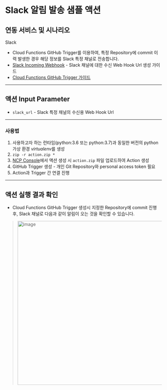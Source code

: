 # Slack 알림 발송 샘플 액션
## 연동 서비스 및 시나리오
Slack
+ Cloud Functions GitHub Trigger를 이용하여, 특정 Repository에 commit 이력 발생한 경우 해당 정보를 Slack 특정 채널로 전송합니다.
+ [Slack Incoming Webhook](https://api.slack.com/messaging/webhooks#posting_with_webhooks) - Slack 채널에 대한 수신 Web Hook Url 생성 가이드
+ [Cloud Functions GitHub Trigger 가이드](https://guide.ncloud-docs.com/docs/compute-compute-15-2-1#%EB%B9%84%EB%8F%99%EA%B8%B0asynchronous-%EC%95%A1%EC%85%98-%EC%83%9D%EC%84%B1%ED%95%98%EA%B8%B0)

---
## 액션 Input Parameter
+ `slack_url` - Slack 특정 채널의 수신용 Web Hook Url

---
### 사용법
1. 사용하고자 하는 런타임(python:3.6 또는 python:3.7)과 동일한 버전의 python 가상 환경 *virtualenv*를 생성
2. `zip -r action.zip *`
3. [NCP Console](console.ncloud.com)에서 액션 생성 시 `action.zip` 파일 업로드하여 Action 생성
4. GitHub Trigger 생성 - 개인 Git Repository와 personal access token 필요
5. Action과 Trigger 간 연결 진행

---
## 액션 실행 결과 확인
+ Cloud Functions GitHub Trigger 생성시 지정한 Repository에 commit 진행 후, Slack 채널로 다음과 같이 알림이 오는 것을 확인할 수 있습니다.

> <img width="528" alt="image" src="https://user-images.githubusercontent.com/104127073/167972770-d635b04d-bfc2-4596-80a0-0762b99214d3.png">
